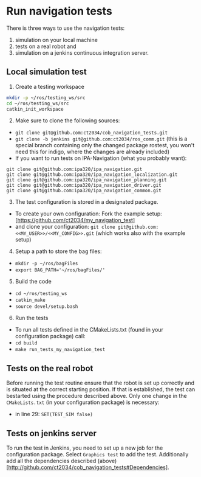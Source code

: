 # Run navigation tests

There is three ways to use the navigation tests: 
  1. simulation on your local machine 
  2. tests on a real robot and
  3. simulation on a jenkins continuous integration server.

## Local simulation test

1. Create a testing workspace
```bash
mkdir -p ~/ros/testing_ws/src
cd ~/ros/testing_ws/src
catkin_init_workspace 
```

2. Make sure to clone the following sources:
  * `git clone git@github.com:ct2034/cob_navigation_tests.git`
  * `git clone -b jenkins git@github.com:ct2034/ros_comm.git` (this is a special branch containing only the changed package rostest, you won't need this for indigo, where the changes are already included)
  * If you want to run tests on IPA-Navigation (what you probably want): <a name="Dependencies">
  ```
  git clone git@github.com:ipa320/ipa_navigation.git
  git clone git@github.com:ipa320/ipa_navigation_localization.git
  git clone git@github.com:ipa320/ipa_navigation_planning.git
  git clone git@github.com:ipa320/ipa_navigation_driver.git
  git clone git@github.com:ipa320/ipa_navigation_common.git
  ```
3. The test configuration is stored in a designated package. 
  * To create your own configuration: Fork the example setup: [https://github.com/ct2034/my_navigation_test] 
  * and clone your configuration: `git clone git@github.com:<<MY_USER>>/<<MY_CONFIG>>.git` (which works also with the example setup)
  
4. Setup a path to store the bag files:
  * `mkdir -p ~/ros/bagFiles`
  * `export BAG_PATH='~/ros/bagFiles/'`
  
5. Build the code
  * `cd ~/ros/testing_ws`
  * `catkin_make`
  * `source devel/setup.bash`
  
6. Run the tests
  * To run all tests defined in the CMakeLists.txt (found in your configuration package) call:
  * `cd build`
  * `make run_tests_my_navigation_test`

## Tests on the real robot

Before running the test routine ensure that the robot is set up correctly and is situated at the correct starting position. If that is established, the test can bestarted using the procedure described above. Only one change in the `CMakeLists.txt` (in your configuration package) is necessary:
* in line 29: `SET(TEST_SIM false)`

## Tests on jenkins server
  
To run the test in Jenkins, you need to set up a new job for the configuration package. Select `Graphics test` to add the test. Additionally add all the dependencies described (above)[http://github.com/ct2034/cob_navigation_tests#Dependencies].
